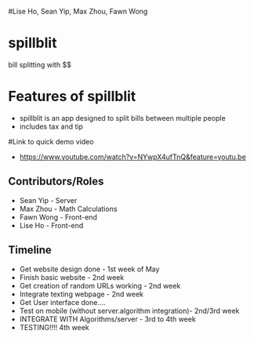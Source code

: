 #Lise Ho, Sean Yip, Max Zhou, Fawn Wong

# spillblit
bill splitting with $$

# Features of spillblit
* spillblit is an app designed to split bills between multiple people
* includes tax and tip

#Link to quick demo video
* https://www.youtube.com/watch?v=NYwpX4ufTnQ&feature=youtu.be

## Contributors/Roles
* Sean Yip - Server
* Max Zhou - Math Calculations 
* Fawn Wong - Front-end 
* Lise Ho - Front-end 

## Timeline
* Get website design done   - 1st week of May
* Finish basic website - 2nd week
* Get creation of random URLs working - 2nd week
* Integrate texting webpage - 2nd week
* Get User interface done....
* Test on mobile (without server.algorithm integration)- 2nd/3rd week
* INTEGRATE WITH Algorithms/server - 3rd to 4th week
* TESTING!!!! 4th week
